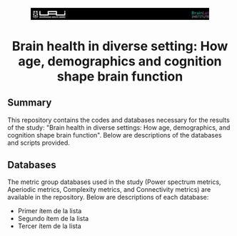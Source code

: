 <p align="center">
  <img src="images/header.png" width="400" alt="Cabecera">
</p>


# <p align="center">Brain health in diverse setting: How age, demographics and cognition shape brain function</p>


## Summary

This repository contains the codes and databases necessary for the results of the study: "Brain health in diverse settings: How age, demographics, and cognition shape brain function". Below are descriptions of the databases and scripts provided.

## Databases
The metric group databases used in the study (Power spectrum metrics, Aperiodic metrics, Complexity metrics, and Connectivity metrics) are available in the repository. Below are descriptions of each database:

- Primer ítem de la lista
- Segundo ítem de la lista
- Tercer ítem de la lista

